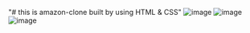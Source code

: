 "# this is amazon-clone built by using HTML & CSS" 
![image](https://github.com/sahir-404/amazon-clone/assets/169133443/9f5a1db1-92fe-4040-a023-32929cabc9e1)
![image](https://github.com/sahir-404/amazon-clone/assets/169133443/7d150fb9-282f-4c4c-9c50-01191adb4cd8)
![image](https://github.com/sahir-404/amazon-clone/assets/169133443/ee282f2c-9007-404f-9529-a47c15a52284)

